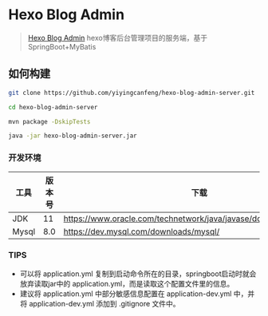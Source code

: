 # Hexo Blog Admin
> [Hexo Blog Admin](https://github.com/yiyingcanfeng/hexo-blog-admin) hexo博客后台管理项目的服务端，基于SpringBoot+MyBatis

## 如何构建

```bash
git clone https://github.com/yiyingcanfeng/hexo-blog-admin-server.git

cd hexo-blog-admin-server

mvn package -DskipTests

java -jar hexo-blog-admin-server.jar
```

### 开发环境

工具 | 版本号 | 下载
----|----|----
JDK | 11 | https://www.oracle.com/technetwork/java/javase/downloads/index.html 
Mysql | 8.0 | https://dev.mysql.com/downloads/mysql/ 
### TIPS

- 可以将 application.yml 复制到启动命令所在的目录，springboot启动时就会放弃读取jar中的 application.yml，而是读取这个配置文件里的信息。
- 建议将 application.yml 中部分敏感信息配置在 application-dev.yml 中，并将 application-dev.yml 添加到 .gitignore 文件中。

